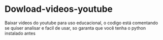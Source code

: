 # Dowload-videos-youtube
Baixar videos do youtube para uso educacional, o codigo está comentando se quiser analisar e facil de usar, so garanta que você tenha o python instalado antes
